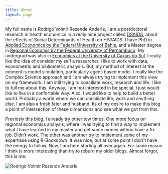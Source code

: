 ```yaml
---
title: About
layout: page
---
```


My full name is Rodrigo Volmir Rezende Anderle, I am a postdoctoral research in health economics in a realy nice project called [DSAIDS](https://isc.ufba.br/dsaids/), about the effects of Social Determinants of Health on HIV/AIDS. I have PhD in [Applied Economics by the Federal University of Bahia](https://pgedu.faced.ufba.br/), and a Master degree in [Regional Economis by the Federal University of Pernambuco](https://www.ufpe.br/ppgecon). My undergrad was also in [Economics at the University of Caxias do Sul](https://www.ucs.br/ciencias-economicas).
I really like the idea of consider my self a researcher. I like to work with data, econometric and bibliometric analysis. But, my method of interest at the moment is model simulation, particularly agent-based model. I really like the Complex Science approach and I am always trying to implement this view on my framework. 
I am still trying to conciliate work, research and life. I like to full me about this. Anyway, I am not interested in be special, I just would like to live in a confortable way. Also, I would like to help to build a better world. Probably a world where we can conciliate life, work and anything else.
I am also a fresh fater and husband. Its of my desire to make this blog a point of intersection of these dimensions and see what we got from this. 

Previosly this blog, I already try other tow times. One more focus on regional economics analysis, where I was trying to find a way to implement what I have learned in my master and get some money withou have a fix job. Didn't work. The other was another try to implement some of my expertisse using R-Bookdown. It was nice, but at some point I didn't have the energy to follow. Now, I am here starting all over again. For some reason I think is more interesting than try to reburn my older blogs. 
Almost forgot, this is me:

![Rodrigo Volmir Rezende Anderle](https://scholar.googleusercontent.com/citations?view_op=view_photo&user=RcyFevMAAAAJ&citpid=1)
